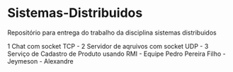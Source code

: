# Sistemas-Distribuidos
Repositório para entrega do trabalho da disciplina sistemas distribuidos

1 Chat com socket TCP  - 
2 Servidor de aqruivos com socket UDP  - 
3 Serviço de Cadastro de Produto usando RMI  - Equipe Pedro Pereira Filho  - Jeymeson - Alexandre
